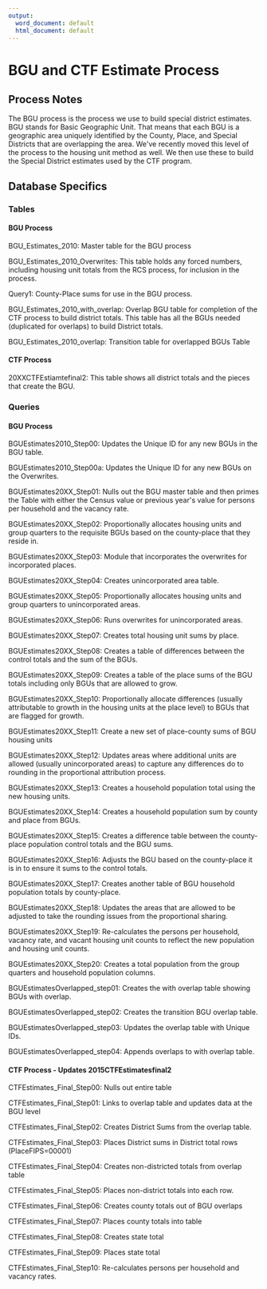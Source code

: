 ```yaml
---
output:
  word_document: default
  html_document: default
---
```

# BGU and CTF Estimate Process

## Process Notes

The BGU process is the process we use to build special district estimates.  BGU stands for Basic Geographic Unit.  That means that each BGU is a geographic area uniquely identified by the County, Place, and Special Districts that are overlapping the area.  We've recently moved this level of the process to the housing unit method as well.  We then use these to build the Special District estimates used by the CTF program.  

## Database Specifics

### Tables

#### BGU Process

BGU_Estimates_2010:  Master table for the BGU process

BGU_Estimates_2010_Overwrites: This table holds any forced numbers, including housing unit totals from the RCS process, for inclusion in the process.

Query1: County-Place sums for use in the BGU process.

BGU_Estimates_2010_with_overlap: Overlap BGU table for completion of the CTF process to build district totals. This table has all the BGUs needed (duplicated for overlaps) to build District totals.

BGU_Estimates_2010_overlap: Transition table for overlapped BGUs Table

#### CTF Process

20XXCTFEstiamtefinal2: This table shows all district totals and the pieces that create the BGU.

### Queries

#### BGU Process

BGUEstimates2010_Step00: Updates the Unique ID for any new BGUs in the BGU table.

BGUEstimates2010_Step00a: Updates the Unique ID for any new BGUs on the Overwrites.

BGUEstimates20XX_Step01:  Nulls out the BGU master table and then primes the Table with either the Census value or previous year's value for persons per household and the vacancy rate.

BGUEstimates20XX_Step02: Proportionally allocates housing units and group quarters to the requisite BGUs based on the county-place that they reside in.

BGUEstimates20XX_Step03: Module that incorporates the overwrites for incorporated places.

BGUEstimates20XX_Step04: Creates unincorporated area table.

BGUEstimates20XX_Step05: Proportionally allocates housing units and group quarters to unincorporated areas.

BGUEstimates20XX_Step06: Runs overwrites for unincorporated areas.

BGUEstimates20XX_Step07: Creates total housing unit sums by place.

BGUEstimates20XX_Step08: Creates a table of differences between the control totals and the sum of the BGUs.

BGUEstimates20XX_Step09:  Creates a table of the place sums of the BGU totals including only BGUs that are allowed to grow.

BGUEstimates20XX_Step10: Proportionally allocate differences (usually attributable to growth in the housing units at the place level) to BGUs that are flagged for growth.

BGUEstimates20XX_Step11: Create a new set of place-county sums of BGU housing units

BGUEstimates20XX_Step12: Updates areas where additional units are allowed (usually unincorporated areas) to capture any differences do to rounding in the proportional attribution process. 

BGUEstimates20XX_Step13: Creates a household population total using the new housing units.

BGUEstimates20XX_Step14: Creates a household population sum by county and place from BGUs.

BGUEstimates20XX_Step15: Creates a difference table between the county-place population control totals and the BGU sums.

BGUEstimates20XX_Step16:  Adjusts the BGU based on the county-place it is in to ensure it sums to the control totals.

BGUEstimates20XX_Step17: Creates another table of BGU household population totals by county-place. 

BGUEstimates20XX_Step18: Updates the areas that are allowed to be adjusted to take the rounding issues from the proportional sharing. 

BGUEstimates20XX_Step19: Re-calculates the persons per household, vacancy rate, and vacant housing unit counts to reflect the new population and housing unit counts.

BGUEstimates20XX_Step20: Creates a total population from the group quarters and household population columns.



BGUEstimatesOverlapped_step01: Creates the with overlap table showing BGUs with overlap.

BGUEstimatesOverlapped_step02: Creates the transition BGU overlap table.

BGUEstimatesOverlapped_step03: Updates the overlap table with Unique IDs.

BGUEstimatesOverlapped_step04: Appends overlaps to with overlap table.



#### CTF Process - Updates 2015CTFEstimatesfinal2

CTFEstimates_Final_Step00: Nulls out entire table

CTFEstimates_Final_Step01: Links to overlap table and updates data at the BGU level

CTFEstimates_Final_Step02: Creates District Sums from the overlap table.

CTFEstimates_Final_Step03: Places District sums in District total rows (PlaceFIPS=00001)

CTFEstimates_Final_Step04: Creates non-districted totals from overlap table

CTFEstimates_Final_Step05: Places non-district totals into each row.

CTFEstimates_Final_Step06: Creates county totals out of BGU overlaps

CTFEstimates_Final_Step07: Places county totals into table

CTFEstimates_Final_Step08: Creates state total

CTFEstimates_Final_Step09: Places state total

CTFEstimates_Final_Step10: Re-calculates persons per household and vacancy rates.




